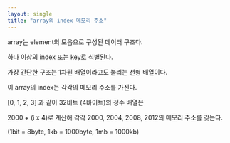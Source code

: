 ```yaml
---
layout: single
title: "array의 index 메모리 주소"
---
```


array는 element의 모음으로 구성된 데이터 구조다.

하나 이상의 index 또는 key로 식별된다.

가장 간단한 구조는 1차원 배열이라고도 불리는 선형 배열이다.

이 array의 index는 각각의 메모리 주소를 가진다.

[0, 1, 2, 3] 과 같이 32비트 (4바이트)의 정수 배열은

2000 + (i x 4)로 계산해 각각 2000, 2004, 2008, 2012의 메모리 주소를 갖는다.

(1bit = 8byte, 1kb = 1000byte, 1mb = 1000kb)
